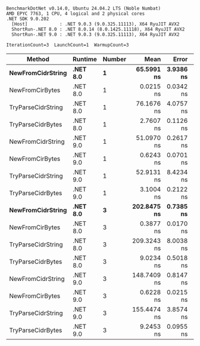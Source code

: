 ```

BenchmarkDotNet v0.14.0, Ubuntu 24.04.2 LTS (Noble Numbat)
AMD EPYC 7763, 1 CPU, 4 logical and 2 physical cores
.NET SDK 9.0.202
  [Host]            : .NET 9.0.3 (9.0.325.11113), X64 RyuJIT AVX2
  ShortRun-.NET 8.0 : .NET 8.0.14 (8.0.1425.11118), X64 RyuJIT AVX2
  ShortRun-.NET 9.0 : .NET 9.0.3 (9.0.325.11113), X64 RyuJIT AVX2

IterationCount=3  LaunchCount=1  WarmupCount=3  

```
| Method             | Runtime  | Number | Mean        | Error     | StdDev    | Min         | Max         | Allocated |
|------------------- |--------- |------- |------------:|----------:|----------:|------------:|------------:|----------:|
| **NewFromCidrString**  | **.NET 8.0** | **1**      |  **65.5991 ns** | **3.9386 ns** | **0.2159 ns** |  **65.3562 ns** |  **65.7692 ns** |         **-** |
| NewFromCirBytes    | .NET 8.0 | 1      |   0.0215 ns | 0.0342 ns | 0.0019 ns |   0.0201 ns |   0.0236 ns |         - |
| TryParseCidrString | .NET 8.0 | 1      |  76.1676 ns | 4.0757 ns | 0.2234 ns |  75.9175 ns |  76.3475 ns |         - |
| TryParseCidrBytes  | .NET 8.0 | 1      |   2.7607 ns | 0.1126 ns | 0.0062 ns |   2.7566 ns |   2.7678 ns |         - |
| NewFromCidrString  | .NET 9.0 | 1      |  51.0970 ns | 0.2617 ns | 0.0143 ns |  51.0833 ns |  51.1119 ns |         - |
| NewFromCirBytes    | .NET 9.0 | 1      |   0.6243 ns | 0.0701 ns | 0.0038 ns |   0.6219 ns |   0.6287 ns |         - |
| TryParseCidrString | .NET 9.0 | 1      |  52.9131 ns | 8.4234 ns | 0.4617 ns |  52.6396 ns |  53.4462 ns |         - |
| TryParseCidrBytes  | .NET 9.0 | 1      |   3.1004 ns | 0.2122 ns | 0.0116 ns |   3.0899 ns |   3.1129 ns |         - |
| **NewFromCidrString**  | **.NET 8.0** | **3**      | **202.8475 ns** | **0.7385 ns** | **0.0405 ns** | **202.8085 ns** | **202.8893 ns** |         **-** |
| NewFromCirBytes    | .NET 8.0 | 3      |   0.3877 ns | 0.0170 ns | 0.0009 ns |   0.3869 ns |   0.3887 ns |         - |
| TryParseCidrString | .NET 8.0 | 3      | 209.3243 ns | 8.0038 ns | 0.4387 ns | 208.9673 ns | 209.8140 ns |         - |
| TryParseCidrBytes  | .NET 8.0 | 3      |   9.0234 ns | 0.5018 ns | 0.0275 ns |   9.0048 ns |   9.0550 ns |         - |
| NewFromCidrString  | .NET 9.0 | 3      | 148.7409 ns | 0.8147 ns | 0.0447 ns | 148.6951 ns | 148.7843 ns |         - |
| NewFromCirBytes    | .NET 9.0 | 3      |   0.6228 ns | 0.0215 ns | 0.0012 ns |   0.6218 ns |   0.6241 ns |         - |
| TryParseCidrString | .NET 9.0 | 3      | 155.4474 ns | 3.8574 ns | 0.2114 ns | 155.2081 ns | 155.6091 ns |         - |
| TryParseCidrBytes  | .NET 9.0 | 3      |   9.2453 ns | 0.0955 ns | 0.0052 ns |   9.2402 ns |   9.2506 ns |         - |
